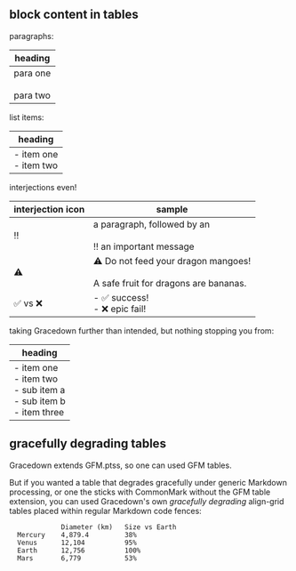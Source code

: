 
## block content in tables

paragraphs:

| heading |
| ------- |
| para one<br><br>para two |


list items:

| heading |
| ------- |
| - item one<br>- item two |


interjections even!

| interjection icon | sample |
| ----------------- | ------ | 
| ‼️ | a paragraph, followed by an<br><br>‼️ an important message |
| ⚠️ | ⚠️ Do not feed your dragon mangoes!<br><br>A safe fruit for dragons are bananas.|
| ✅ vs ❌  | - ✅ success!<br> - ❌ epic fail! |



taking Gracedown further than intended, but nothing stopping you from:

| heading |
| ------- |
| - item one<br>- item two<br>  - sub item a<br>  - sub item b<br>- item three |



## gracefully degrading tables

Gracedown extends GFM.ptss, so one can used GFM tables.

But if you wanted a table that degrades gracefully under generic Markdown processing,
or one the sticks with CommonMark without the GFM table extension, you can
used Gracedown's own *gracefully degrading* align-grid tables placed within
regular Markdown code fences:

```````````````````````````````````````````
             Diameter (km)   Size vs Earth  
  Mercury    4,879.4         38% 
  Venus      12,104          95%  
  Earth      12,756          100% 
  Mars       6,779           53%
```````````````````````````````````````````
